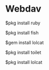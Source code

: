 # Webdav
$pkg install ruby

$pkg install fish

$gem install lolcat

$pkg install toilet

$pkg install lolcat
